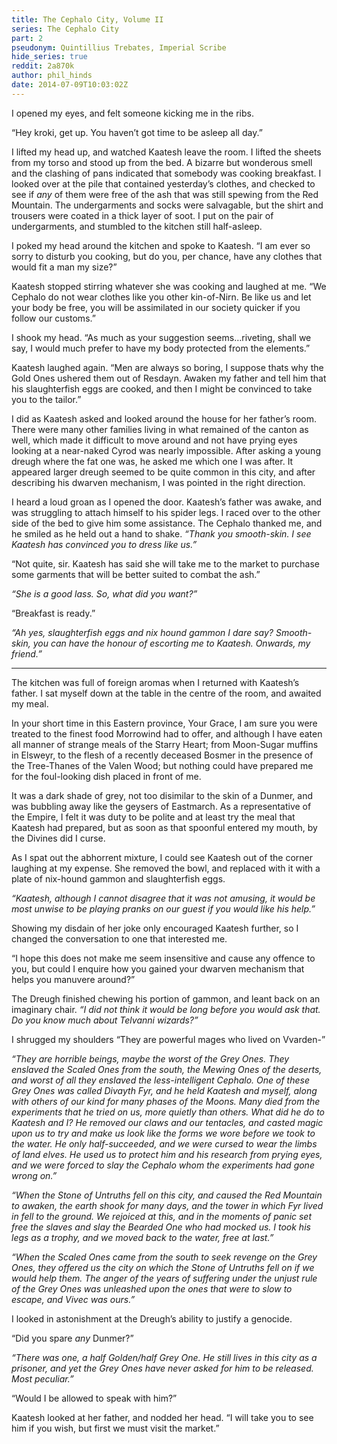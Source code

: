 ```yaml
---
title: The Cephalo City, Volume II
series: The Cephalo City
part: 2
pseudonym: Quintillius Trebates, Imperial Scribe
hide_series: true
reddit: 2a870k
author: phil_hinds
date: 2014-07-09T10:03:02Z
---
```


I opened my eyes, and felt someone kicking me in the ribs.

“Hey kroki, get up. You haven’t got time to be asleep all day.”

I lifted my head up, and watched Kaatesh leave the room. I lifted the sheets
from my torso and stood up from the bed. A bizarre but wonderous smell and the
clashing of pans indicated that somebody was cooking breakfast. I looked over at
the pile that contained yesterday’s clothes, and checked to see if _any_ of them
were free of the ash that was still spewing from the Red Mountain. The
undergarments and socks were salvagable, but the shirt and trousers were coated
in a thick layer of soot. I put on the pair of undergarments, and stumbled to
the kitchen still half-asleep.

I poked my head around the kitchen and spoke to Kaatesh. “I am ever so sorry to
disturb you cooking, but do you, per chance, have any clothes that would fit a
man my size?”

Kaatesh stopped stirring whatever she was cooking and laughed at me. “We Cephalo
do not wear clothes like you other kin-of-Nirn. Be like us and let your body be
free, you will be assimilated in our society quicker if you follow our customs.”

I shook my head. “As much as your suggestion seems…riveting, shall we say, I
would much prefer to have my body protected from the elements.”

Kaatesh laughed again. “Men are always so boring, I suppose thats why the Gold
Ones ushered them out of Resdayn. Awaken my father and tell him that his
slaughterfish eggs are cooked, and then I might be convinced to take you to the
tailor.”

I did as Kaatesh asked and looked around the house for her father’s room. There
were many other families living in what remained of the canton as well, which
made it difficult to move around and not have prying eyes looking at a
near-naked Cyrod was nearly impossible. After asking a young dreugh where the
fat one was, he asked me which one I was after. It appeared larger dreugh seemed
to be quite common in this city, and after describing his dwarven mechanism, I
was pointed in the right direction.

I heard a loud groan as I opened the door. Kaatesh’s father was awake, and was
struggling to attach himself to his spider legs. I raced over to the other side
of the bed to give him some assistance. The Cephalo thanked me, and he smiled as
he held out a hand to shake. _“Thank you smooth-skin. I see Kaatesh has
convinced you to dress like us.”_

“Not quite, sir. Kaatesh has said she will take me to the market to purchase
some garments that will be better suited to combat the ash.”

_“She is a good lass. So, what did you want?”_

“Breakfast is ready.”

_“Ah yes, slaughterfish eggs and nix hound gammon I dare say? Smooth-skin, you
can have the honour of escorting me to Kaatesh. Onwards, my friend.”_

---

The kitchen was full of foreign aromas when I returned with Kaatesh’s father. I
sat myself down at the table in the centre of the room, and awaited my meal.

In your short time in this Eastern province, Your Grace, I am sure you were
treated to the finest food Morrowind had to offer, and although I have eaten all
manner of strange meals of the Starry Heart; from Moon-Sugar muffins in Elsweyr,
to the flesh of a recently deceased Bosmer in the presence of the Tree-Thanes of
the Valen Wood; but nothing could have prepared me for the foul-looking dish
placed in front of me.

It was a dark shade of grey, not too disimilar to the skin of a Dunmer, and was
bubbling away like the geysers of Eastmarch. As a representative of the Empire,
I felt it was duty to be polite and at least try the meal that Kaatesh had
prepared, but as soon as that spoonful entered my mouth, by the Divines did I
curse.

As I spat out the abhorrent mixture, I could see Kaatesh out of the corner
laughing at my expense. She removed the bowl, and replaced with it with a plate
of nix-hound gammon and slaughterfish eggs.

_“Kaatesh, although I cannot disagree that it was not amusing, it would be most
unwise to be playing pranks on our guest if you would like his help.”_

Showing my disdain of her joke only encouraged Kaatesh further, so I changed the
conversation to one that interested me.

“I hope this does not make me seem insensitive and cause any offence to you, but
could I enquire how you gained your dwarven mechanism that helps you manuvere
around?”

The Dreugh finished chewing his portion of gammon, and leant back on an
imaginary chair. _“I did not think it would be long before you would ask that.
Do you know much about Telvanni wizards?”_

I shrugged my shoulders “They are powerful mages who lived on Vvarden-”

_“They are horrible beings, maybe the worst of the Grey Ones. They enslaved the
Scaled Ones from the south, the Mewing Ones of the deserts, and worst of all
they enslaved the less-intelligent Cephalo. One of these Grey Ones was called
Divayth Fyr, and he held Kaatesh and myself, along with others of our kind for
many phases of the Moons. Many died from the experiments that he tried on us,
more quietly than others. What did he do to Kaatesh and I? He removed our claws
and our tentacles, and casted magic upon us to try and make us look like the
forms we wore before we took to the water. He only half-succeeded, and we were
cursed to wear the limbs of land elves. He used us to protect him and his
research from prying eyes, and we were forced to slay the Cephalo whom the
experiments had gone wrong on.”_

_“When the Stone of Untruths fell on this city, and caused the Red Mountain to
awaken, the earth shook for many days, and the tower in which Fyr lived in fell
to the ground. We rejoiced at this, and in the moments of panic set free the
slaves and slay the Bearded One who had mocked us. I took his legs as a trophy,
and we moved back to the water, free at last.”_

_“When the Scaled Ones came from the south to seek revenge on the Grey Ones,
they offered us the city on which the Stone of Untruths fell on if we would help
them. The anger of the years of suffering under the unjust rule of the Grey Ones
was unleashed upon the ones that were to slow to escape, and Vivec was ours.”_

I looked in astonishment at the Dreugh’s ability to justify a genocide.

“Did you spare _any_ Dunmer?”

_“There was one, a half Golden/half Grey One. He still lives in this city as a
prisoner, and yet the Grey Ones have never asked for him to be released. Most
peculiar.”_

“Would I be allowed to speak with him?”

Kaatesh looked at her father, and nodded her head. “I will take you to see him
if you wish, but first we must visit the market.”

